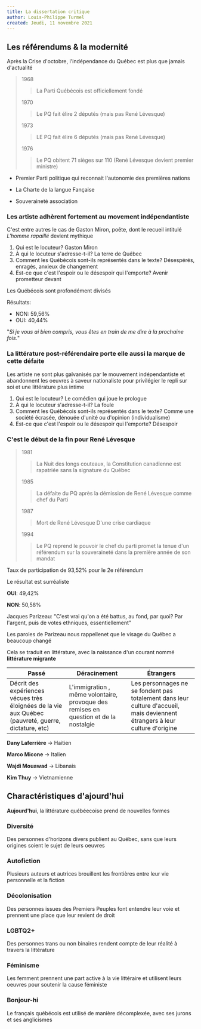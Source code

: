 ```yaml
---
title: La dissertation critique
author: Louis-Philippe Turmel
created: Jeudi, 11 novembre 2021
---
```


## Les référendums & la modernité

Après la Crise d'octobre, l'indépendance du Québec est plus que jamais d'actualité

> 1968
>
> > La Parti Québécois est officiellement fondé
>
> 1970
>
> > Le PQ fait élire 2 députés (mais pas René Lévesque)
>
> 1973
>
> > LE PQ fait élire 6 députés (mais pas René Lévesque)
>
> 1976
>
> > Le PQ obitent 71 sièges sur 110 (René Lévesque devient premier ministre)

-   Premier Parti politique qui reconnait l'autonomie des premières nations

-   La Charte de la langue Fançaise

-   Souveraineté association

### Les artiste adhèrent fortement au movement indépendantiste

C'est entre autres le cas de Gaston Miron, poête, dont le recueil intitulé _L'homme rapaillé_ devient mythique

1. Qui est le locuteur? Gaston Miron
2. À qui le locuteur s'adresse-t-il? La terre de Québec
3. Comment les Québécois sont-ils représentés dans le texte? Désespérés, enragés, anxieux de changement
4. Est-ce que c'est l'espoir ou le désespoir qui l'emporte? Avenir prometteur devant

Les Québécois sont profondément divisés

Résultats:

-   NON: 59,56%
-   OUI: 40,44%

"_Si je vous ai bien compris, vous êtes en train de me dire à la prochaine fois._"

### La littérature post-référendaire porte elle aussi la marque de cette défaite

Les artiste ne sont plus galvanisés par le mouvement indépendantiste et abandonnent les oeuvres à saveur nationaliste pour privilégier le repli sur soi et une littérature plus intime

1. Qui est le locuteur? Le comédien qui joue le prologue
2. À qui le locuteur s'adresse-t-il? La foule
3. Comment les Québécois sont-ils représentés dans le texte? Comme une société écrasée, dénouée d'unité ou d'opinion (individualisme)
4. Est-ce que c'est l'espoir ou le désespoir qui l'emporte? Désespoir

### C'est le début de la fin pour René Lévesque

> 1981
>
> > La Nuit des longs couteaux, la Constitution canadienne est rapatriée sans la signature du Québec
>
> 1985
>
> > La défaite du PQ après la démission de René Lévesque comme chef du Parti
>
> 1987
>
> > Mort de René Lévesque D'une crise cardiaque
>
> 1994
>
> > Le PQ reprend le pouvoir le chef du parti promet la tenue d'un référendum sur la souveraineté dans la première année de son mandat

Taux de participation de 93,52% pour le 2e référendum

Le résultat est surréaliste

**OUI**: 49,42%

**NON**: 50,58%

Jacques Parizeau:
"C'est vrai qu'on a été battus, au fond, par quoi? Par l'argent, puis de votes ethniques, essentiellement"

Les paroles de Parizeau nous rappellenet que le visage du Québec a beaucoup changé

Cela se traduit en littérature, avec la naissance d'un courant nommé **littérature migrante**

| Passé                                                                                                | Déracinement                                                                         | Étrangers                                                                                                                    |
| ---------------------------------------------------------------------------------------------------- | ------------------------------------------------------------------------------------ | ---------------------------------------------------------------------------------------------------------------------------- |
| Décrit des expériences vécues très éloignées de la vie aux Québec (pauvreté, guerre, dictature, etc) | L'immigration , même volontaire, provoque des remises en question et de la nostalgie | Les personnages ne se fondent pas totalement dans leur culture d'accueil, mais deviennent étrangers à leur culture d'origine |

**Dany Laferrière** -> Haitien

**Marco Micone** -> Italien

**Wajdi Mouawad** -> Libanais

**Kim Thuy** -> Vietnamienne

## Charactéristiques d'ajourd'hui

**Aujourd'hui**, la littérature québéecoise prend de nouvelles formes

### Diversité

Des personnes d'horizons divers publient au Québec, sans que leurs origines soient le sujet de leurs oeuvres

### Autofiction

Plusieurs auteurs et autrices brouillent les frontières entre leur vie personnelle et la fiction

### Décolonisation

Des personnes issues des Premiers Peuples font entendre leur voie et prennent une place que leur revient de droit

### LGBTQ2+

Des personnes trans ou non binaires rendent compte de leur réalité à travers la littérature

### Féminisme

Les femment prennent une part active à la vie littéraire et utilisent leurs oeuvres pour soutenir la cause féministe

### Bonjour-hi

Le français québécois est utilisé de manière décomplexée, avec ses jurons et ses anglicismes
